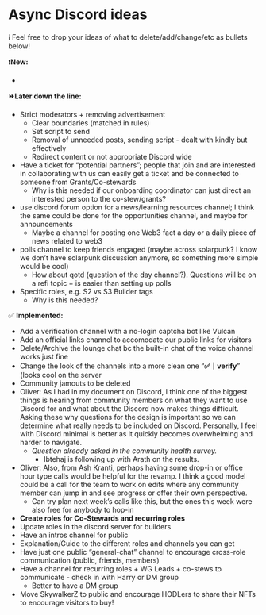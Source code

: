 # Async Discord ideas

<aside>
ℹ️ Feel free to drop your ideas of what to delete/add/change/etc as bullets below!

</aside>

❗**New:**

- 

**⏩Later down the line:**

- Strict moderators + removing advertisement
    - Clear boundaries (matched in rules)
    - Set script to send
    - Removal of unneeded posts, sending script - dealt with kindly but effectively
    - Redirect content or not appropriate Discord wide
- Have a ticket for “potential partners”; people that join and are interested in collaborating with us can easily get a ticket and be connected to someone from Grants/Co-stewards
    - Why is this needed if our onboarding coordinator can just direct an interested person to the co-stew/grants?
- use discord forum option for a news/learning resources channel; I think the same could be done for the opportunities channel, and maybe for announcements
    - Maybe a channel for posting one Web3 fact a day or a daily piece of news related to web3
- polls channel to keep friends engaged (maybe across solarpunk? I know we don’t have solarpunk discussion anymore, so something more simple would be cool)
    - How about qotd (question of the day channel?). Questions will be on a refi topic + is easier than setting up polls
- Specific roles, e.g. S2 vs S3 Builder tags
    - Why is this needed?

✅ **Implemented:**

- Add a verification channel with a no-login captcha bot like Vulcan
- Add an official links channel to accomodate our public links for visitors
- Delete/Archive the lounge chat bc the built-in chat of the voice channel works just fine
- Change the look of the channels into a more clean one “**✅｜verify**” (looks cool on the server
- Community jamouts to be deleted
- Oliver: As I had in my document on Discord, I think one of the biggest things is hearing from community members on what they want to use Discord for and what about the Discord now makes things difficult. Asking these why questions for the design is important so we can determine what really needs to be included on Discord. Personally, I feel with Discord minimal is better as it quickly becomes overwhelming and harder to navigate.
    - *Question already asked in the community health survey.*
        - Ibtehaj is following up with Arath on the results.
- Oliver: Also, from Ash Kranti, perhaps having some drop-in or office hour type calls would be helpful for the revamp. I think a good model could be a call for the team to work on edits where any community member can jump in and see progress or offer their own perspective.
    - Can try plan next week’s calls like this, but the ones this week were also free for anybody to hop-in
- **Create roles for Co-Stewards and recurring roles**
- Update roles in the discord server for builders
- Have an intros channel for public
- Explanation/Guide to the different roles and channels you can get
- Have just one public “general-chat” channel to encourage cross-role communication (public, friends, members)
- Have a channel for recurring roles + WG Leads + co-stews to communicate - check in with Harry or DM group
    - Better to have a DM group
- Move SkywalkerZ to public and encourage HODLers to share their NFTs to encourage visitors to buy!